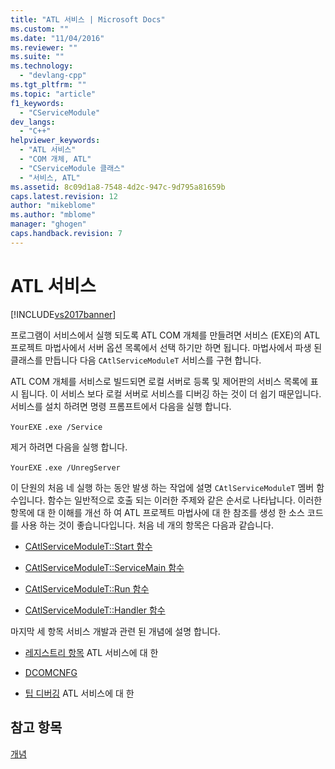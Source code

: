 ```yaml
---
title: "ATL 서비스 | Microsoft Docs"
ms.custom: ""
ms.date: "11/04/2016"
ms.reviewer: ""
ms.suite: ""
ms.technology: 
  - "devlang-cpp"
ms.tgt_pltfrm: ""
ms.topic: "article"
f1_keywords: 
  - "CServiceModule"
dev_langs: 
  - "C++"
helpviewer_keywords: 
  - "ATL 서비스"
  - "COM 개체, ATL"
  - "CServiceModule 클래스"
  - "서비스, ATL"
ms.assetid: 8c09d1a8-7548-4d2c-947c-9d795a81659b
caps.latest.revision: 12
author: "mikeblome"
ms.author: "mblome"
manager: "ghogen"
caps.handback.revision: 7
---
```

# ATL 서비스
[!INCLUDE[vs2017banner](../assembler/inline/includes/vs2017banner.md)]

프로그램이 서비스에서 실행 되도록 ATL COM 개체를 만들려면 서비스 \(EXE\)의 ATL 프로젝트 마법사에서 서버 옵션 목록에서 선택 하기만 하면 됩니다.  마법사에서 파생 된 클래스를 만듭니다 다음 `CAtlServiceModuleT` 서비스를 구현 합니다.  
  
 ATL COM 개체를 서비스로 빌드되면 로컬 서버로 등록 및 제어판의 서비스 목록에 표시 됩니다.  이 서비스 보다 로컬 서버로 서비스를 디버깅 하는 것이 더 쉽기 때문입니다.  서비스를 설치 하려면 명령 프롬프트에서 다음을 실행 합니다.  
  
 `YourEXE` `.exe /Service`  
  
 제거 하려면 다음을 실행 합니다.  
  
 `YourEXE` `.exe /UnregServer`  
  
 이 단원의 처음 네 실행 하는 동안 발생 하는 작업에 설명 `CAtlServiceModuleT` 멤버 함수입니다.  함수는 일반적으로 호출 되는 이러한 주제와 같은 순서로 나타납니다.  이러한 항목에 대 한 이해를 개선 하 여 ATL 프로젝트 마법사에 대 한 참조를 생성 한 소스 코드를 사용 하는 것이 좋습니다입니다.  처음 네 개의 항목은 다음과 같습니다.  
  
-   [CAtlServiceModuleT::Start 함수](../atl/catlservicemodulet-start-function.md)  
  
-   [CAtlServiceModuleT::ServiceMain 함수](../atl/catlservicemodulet-servicemain-function.md)  
  
-   [CAtlServiceModuleT::Run 함수](../atl/catlservicemodulet-run-function.md)  
  
-   [CAtlServiceModuleT::Handler 함수](../atl/catlservicemodulet-handler-function.md)  
  
 마지막 세 항목 서비스 개발과 관련 된 개념에 설명 합니다.  
  
-   [레지스트리 항목](../atl/registry-entries.md) ATL 서비스에 대 한  
  
-   [DCOMCNFG](../atl/dcomcnfg.md)  
  
-   [팁 디버깅](../atl/debugging-tips.md) ATL 서비스에 대 한  
  
## 참고 항목  
 [개념](../atl/active-template-library-atl-concepts.md)